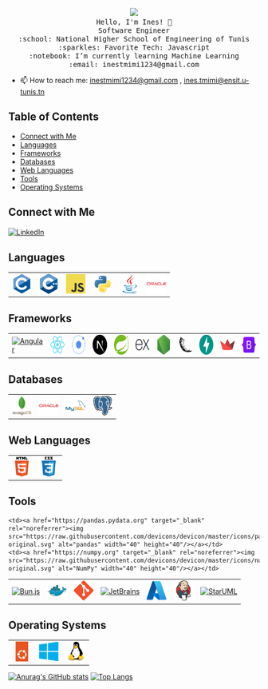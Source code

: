 <p align="center">
  <img src="https://i.imgur.com/IyjFcq1.png" width="200px">
  <br>
  <samp>
    Hello, I'm Ines! 👋<br>
    Software Engineer <br>
    :school: National Higher School of Engineering of Tunis <br>
    :sparkles: Favorite Tech: Javascript <br>
    :notebook: I’m currently learning Machine Learning <br>
    :email: inestmimi1234@gmail.com <br>
  </samp>
</p>

- 📫 How to reach me: [inestmimi1234@gmail.com](mailto:inestmimi1234@gmail.com) , [ines.tmimi@ensit.u-tunis.tn](mailto:ines.tmimi@ensit.u-tunis.tn)

## Table of Contents
- [Connect with Me](#connect-with-me)
- [Languages](#languages)
- [Frameworks](#frameworks)
- [Databases](#databases)
- [Web Languages](#web-languages)
- [Tools](#tools)
- [Operating Systems](#operating-systems)

## Connect with Me
<p align="left">
  <a href="https://linkedin.com/in/ines-tmimi-06887129b/" target="blank">
    <img align="center" src="https://raw.githubusercontent.com/rahuldkjain/github-profile-readme-generator/master/src/images/icons/Social/linked-in-alt.svg" alt="LinkedIn" height="30" width="40" />
  </a>

</p>

## Languages
<table>
  <tr>
    <td><a href="https://www.cprogramming.com/" target="_blank" rel="noreferrer"><img src="https://raw.githubusercontent.com/devicons/devicon/master/icons/c/c-original.svg" alt="C" width="40" height="40"/></a></td>
    <td><a href="https://www.w3schools.com/cpp/" target="_blank" rel="noreferrer"><img src="https://raw.githubusercontent.com/devicons/devicon/master/icons/cplusplus/cplusplus-original.svg" alt="C++" width="40" height="40"/></a></td>
    <td><a href="https://developer.mozilla.org/en-US/docs/Web/JavaScript" target="_blank" rel="noreferrer"><img src="https://raw.githubusercontent.com/devicons/devicon/master/icons/javascript/javascript-original.svg" alt="JavaScript" width="40" height="40"/></a></td>
    <td><a href="https://www.python.org" target="_blank" rel="noreferrer"><img src="https://raw.githubusercontent.com/devicons/devicon/master/icons/python/python-original.svg" alt="Python" width="40" height="40"/></a></td>
    <td><a href="https://www.java.com" target="_blank" rel="noreferrer"><img src="https://raw.githubusercontent.com/devicons/devicon/master/icons/java/java-original.svg" alt="Java" width="40" height="40"/></a></td>
    <td><a href="https://www.oracle.com/database/technologies/appdev/plsql.html" target="_blank" rel="noreferrer"><img src="https://raw.githubusercontent.com/devicons/devicon/master/icons/oracle/oracle-original.svg" alt="PL/SQL" width="40" height="40"/></a></td>
  </tr>
</table>

## Frameworks
<table>
  <tr>
    <td><a href="https://angular.io" target="_blank" rel="noreferrer"><img src="https://angular.io/assets/images/logos/angular/angular.svg" alt="Angular" width="40" height="40"/></a></td>
    <td><a href="https://react.dev/" target="_blank" rel="noreferrer"><img src="https://raw.githubusercontent.com/devicons/devicon/master/icons/react/react-original.svg" alt="React" width="40" height="40"/></a></td>
    <td><a href="https://ionicframework.com/" target="_blank" rel="noreferrer"><img src="https://raw.githubusercontent.com/devicons/devicon/master/icons/ionic/ionic-original.svg" alt="Ionic" width="40" height="40"/></a></td>
    <td><a href="https://nextjs.org/" target="_blank" rel="noreferrer"><img src="https://raw.githubusercontent.com/devicons/devicon/master/icons/nextjs/nextjs-original.svg" alt="Next.js" width="40" height="40"/></a></td>
    <td><a href="https://spring.io/projects/spring-boot" target="_blank" rel="noreferrer"><img src="https://raw.githubusercontent.com/devicons/devicon/master/icons/spring/spring-original.svg" alt="Spring Boot" width="40" height="40"/></a></td>
    <td><a href="https://expressjs.com" target="_blank" rel="noreferrer"><img src="https://raw.githubusercontent.com/devicons/devicon/master/icons/express/express-original.svg" alt="Express.js" width="40" height="40"/></a></td>
    <td><a href="https://nodejs.org" target="_blank" rel="noreferrer"><img src="https://raw.githubusercontent.com/devicons/devicon/master/icons/nodejs/nodejs-original.svg" alt="Node.js" width="40" height="40"/></a></td>
    <td><a href="https://flask.palletsprojects.com" target="_blank" rel="noreferrer"><img src="https://raw.githubusercontent.com/devicons/devicon/master/icons/flask/flask-original.svg" alt="Flask" width="40" height="40"/></a></td>
    <td><a href="https://fastapi.tiangolo.com" target="_blank" rel="noreferrer"><img src="https://raw.githubusercontent.com/devicons/devicon/master/icons/fastapi/fastapi-original.svg" alt="FastAPI" width="40" height="40"/></a></td>
    <td><a href="https://streamlit.io" target="_blank" rel="noreferrer"><img src="https://raw.githubusercontent.com/devicons/devicon/master/icons/streamlit/streamlit-original.svg" alt="Streamlit" width="40" height="40"/></a></td>
    <td><a href="https://getbootstrap.com" target="_blank" rel="noreferrer"><img src="https://raw.githubusercontent.com/devicons/devicon/master/icons/bootstrap/bootstrap-original.svg" alt="Bootstrap" width="40" height="40"/></a></td>
  </tr>
</table>



## Databases
<table>
  <tr>
    <td><a href="https://www.mongodb.com" target="_blank" rel="noreferrer"><img src="https://raw.githubusercontent.com/devicons/devicon/master/icons/mongodb/mongodb-original-wordmark.svg" alt="MongoDB" width="40" height="40"/></a></td>
    <td><a href="https://www.oracle.com/database/" target="_blank" rel="noreferrer"><img src="https://raw.githubusercontent.com/devicons/devicon/master/icons/oracle/oracle-original.svg" alt="Oracle" width="40" height="40"/></a></td>
    <td><a href="https://www.mysql.com" target="_blank" rel="noreferrer"><img src="https://raw.githubusercontent.com/devicons/devicon/master/icons/mysql/mysql-original-wordmark.svg" alt="MySQL" width="40" height="40"/></a></td>
    <td><a href="https://www.postgresql.org/" target="_blank" rel="noreferrer"><img src="https://raw.githubusercontent.com/devicons/devicon/master/icons/postgresql/postgresql-original.svg" alt="PostgreSQL" width="40" height="40"/></a></td>
  </tr>
</table>


## Web Languages
<table>
  <tr>
    <td><a href="https://www.w3.org/html/" target="_blank" rel="noreferrer"><img src="https://raw.githubusercontent.com/devicons/devicon/master/icons/html5/html5-original-wordmark.svg" alt="HTML5" width="40" height="40"/></a></td>
    <td><a href="https://www.w3schools.com/css/" target="_blank" rel="noreferrer"><img src="https://raw.githubusercontent.com/devicons/devicon/master/icons/css3/css3-original-wordmark.svg" alt="CSS3" width="40" height="40"/></a></td>
  </tr>
</table>

## Tools
<table>
  <tr>
    <td><a href="https://bun.sh" target="_blank" rel="noreferrer"><img src="https://bun.sh/logo.svg" alt="Bun.js" width="40" height="40"/></a></td>
    <td><a href="https://www.docker.com" target="_blank" rel="noreferrer"><img src="https://raw.githubusercontent.com/devicons/devicon/master/icons/docker/docker-original.svg" alt="Docker" width="40" height="40"/></a></td>
    <td><a href="https://git-scm.com" target="_blank" rel="noreferrer"><img src="https://raw.githubusercontent.com/devicons/devicon/master/icons/git/git-original.svg" alt="Git" width="40" height="40"/></a></td>
    <td><a href="https://www.jetbrains.com" target="_blank" rel="noreferrer"><img src="https://resources.jetbrains.com/storage/products/company/brand/logos/jb_beam.svg" alt="JetBrains" width="40" height="40"/></a></td>
    <td><a href="https://azure.microsoft.com" target="_blank" rel="noreferrer"><img src="https://raw.githubusercontent.com/devicons/devicon/master/icons/azure/azure-original.svg" alt="Azure" width="40" height="40"/></a></td>
    <td><a href="https://www.jenkins.io" target="_blank" rel="noreferrer"><img src="https://raw.githubusercontent.com/devicons/devicon/master/icons/jenkins/jenkins-original.svg" alt="Jenkins" width="40" height="40"/></a></td>
    <td><a href="https://staruml.io/" target="_blank" rel="noreferrer"><img src="https://seeklogo.com/images/S/staruml-logo-8799D18D41-seeklogo.com.png" alt="StarUML" width="40" height="40"/></a></td>
  
    <td><a href="https://pandas.pydata.org" target="_blank" rel="noreferrer"><img src="https://raw.githubusercontent.com/devicons/devicon/master/icons/pandas/pandas-original.svg" alt="pandas" width="40" height="40"/></a></td>
    <td><a href="https://numpy.org" target="_blank" rel="noreferrer"><img src="https://raw.githubusercontent.com/devicons/devicon/master/icons/numpy/numpy-original.svg" alt="NumPy" width="40" height="40"/></a></td>
  </tr>
</table>


## Operating Systems
<table>
  <tr>
    <td><a href="https://www.ubuntu.com" target="_blank" rel="noreferrer"><img src="https://raw.githubusercontent.com/devicons/devicon/master/icons/ubuntu/ubuntu-plain.svg" alt="Ubuntu" width="40" height="40"/></a></td>
    <td><a href="https://www.microsoft.com/en-us/windows" target="_blank" rel="noreferrer"><img src="https://raw.githubusercontent.com/devicons/devicon/master/icons/windows8/windows8-original.svg" alt="Windows" width="40" height="40"/></a></td>
    <td><a href="https://www.linux.org" target="_blank" rel="noreferrer"><img src="https://raw.githubusercontent.com/devicons/devicon/master/icons/linux/linux-original.svg" alt="Linux" width="40" height="40"/></a></td>
  </tr>
</table>


[![Anurag's GitHub stats](https://github-readme-stats.vercel.app/api?username=ines312692)](https://github.com/ines312692/github-readme-stats)
[![Top Langs](https://github-readme-stats.vercel.app/api/top-langs/?username=ines312692)](https://github.com/ines312692/github-readme-stats)
